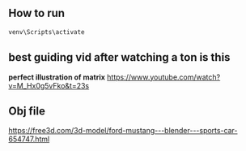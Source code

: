 ## How to run
```bash
venv\Scripts\activate
```

## best guiding vid after watching a ton is this
__perfect illustration of matrix__
https://www.youtube.com/watch?v=M_Hx0g5vFko&t=23s

## Obj file
https://free3d.com/3d-model/ford-mustang---blender---sports-car-654747.html
